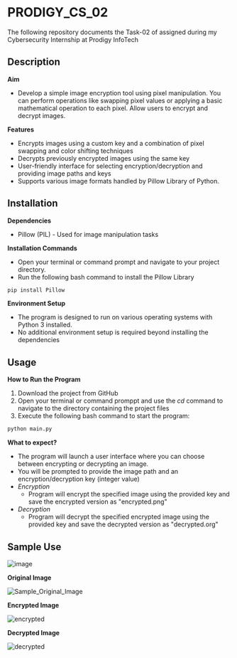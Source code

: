 # PRODIGY_CS_02
The following repository documents the Task-02 of assigned during my Cybersecurity Internship at Prodigy InfoTech

## Description
**Aim**
- Develop a simple image encryption tool using pixel manipulation. You can perform operations like swapping pixel values or applying a basic mathematical operation to each pixel. Allow users to encrypt and decrypt images.

**Features**
- Encrypts images using a custom key and a combination of pixel swapping and color shifting techniques
- Decrypts previously encrypted images using the same key
- User-friendly interface for selecting encryption/decryption and providing image paths and keys
- Supports various image formats handled by Pillow Library of Python.

## Installation
**Dependencies**
- Pillow (PIL) - Used for image manipulation tasks

**Installation Commands**
- Open your terminal or command prompt and navigate to your project directory.
- Run the following bash command to install the Pillow Library
``` bash
pip install Pillow
```

**Environment Setup**
- The program is designed to run on various operating systems with Python 3 installed.
- No additional environment setup is required beyond installing the dependencies

## Usage
**How to Run the Program**
1. Download the project from GitHub
2. Open your terminal or command promppt and use the *cd* command to navigate to the directory containing the project files
3. Execute the following bash command to start the program:
``` bash
python main.py
```

**What to expect?**
- The program will launch a user interface where you can choose between encrypting or decrypting an image.
- You will be prompted to provide the image path and an encryption/decryption key (integer value)
- *Encryption*
  - Program will encrypt the specified image using the provided key and save the encrypted version as "encrypted.png"
- *Decryption*
  - Program will decrypt the specified encrypted image using the provided key and save the decrypted version as "decrypted.org"

## Sample Use

![image](https://github.com/Amogha-Upadyaya/PRODIGY_CS_02/assets/120311753/302b7db9-1d4e-4c3a-a8d5-cd713accf734)

**Original Image**

![Sample_Original_Image](https://github.com/Amogha-Upadyaya/PRODIGY_CS_02/assets/120311753/a49fb5d5-5ed6-4f3d-a1dc-7a0e9ed90d36)

**Encrypted Image**

![encrypted](https://github.com/Amogha-Upadyaya/PRODIGY_CS_02/assets/120311753/c58591c1-b11f-4e81-9baa-a90a7a50ab1f)


**Decrypted Image**

![decrypted](https://github.com/Amogha-Upadyaya/PRODIGY_CS_02/assets/120311753/49e4fe0d-a07c-47de-ad44-bef288e93402)

